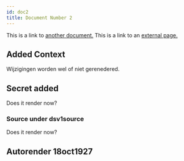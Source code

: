 ```yaml
---
id: doc2
title: Document Number 2
---
```


This is a link to [another document.](doc3.md) This is a link to an [external page.](http://www.example.com/)

## Added Context
Wijzigingen worden wel of niet gerenedered.

## Secret added
Does it render now?

### Source under dsv1source
Does it render now?

## Autorender 18oct1927
